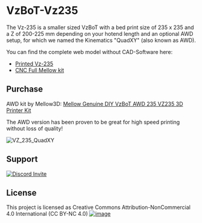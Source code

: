# VzBoT-Vz235

The Vz-235 is a smaller sized VzBoT with a bed print size of 235 x 235 and a Z of 200-225 mm depending on your hotend length and an optional AWD setup, for which we named the Kinematics "QuadXY" (also known as AWD).

You can find the complete web model without CAD-Software here:

- [Printed Vz-235](https://a360.co/4b649fb)
- [CNC Full Mellow kit](https://a360.co/413FZyc) 

## Purchase

AWD kit by Mellow3D: [Mellow Genuine DIY VzBoT AWD 235 VZ235 3D Printer Kit](https://s.click.aliexpress.com/e/_DldJGNB)

The AWD version has been proven to be great for high speed printing without loss of quality!

![VZ_235_QuadXY](https://user-images.githubusercontent.com/93674339/156187512-b45556b6-765a-4367-a894-3cf041b70728.jpg)

## Support

[![Discord Invite](https://discordapp.com/api/guilds/829828765512106054/widget.png?style=banner2)](https://discord.gg/KWZWvCMxCq)

## License

This project is licensed as Creative Commons Attribution-NonCommercial 4.0 International (CC BY-NC 4.0)
[![image](https://user-images.githubusercontent.com/37383368/139769027-7267da5b-7f58-499d-96bc-e41d164a3aac.png)](https://creativecommons.org/licenses/by-nc/4.0/)
